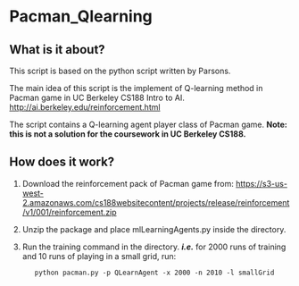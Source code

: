 # Pacman_Qlearning
## What is it about?
This script is based on the python script written by Parsons.

The main idea of this script is the implement of Q-learning method in Pacman game in UC Berkeley CS188 Intro to AI. http://ai.berkeley.edu/reinforcement.html

The script contains a Q-learning agent player class of Pacman game. 
**Note: this is not a solution for the coursework in UC Berkeley CS188.**

## How does it work?
1. Download the reinforcement pack of Pacman game from:
https://s3-us-west-2.amazonaws.com/cs188websitecontent/projects/release/reinforcement/v1/001/reinforcement.zip

2. Unzip the package and place mlLearningAgents.py inside the directory.

3. Run the training command in the directory.
  ***i.e.*** for 2000 runs of training and 10 runs of playing in a small grid, run:
  
          python pacman.py -p QLearnAgent -x 2000 -n 2010 -l smallGrid

